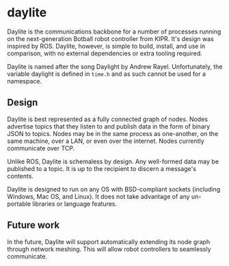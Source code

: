 # daylite

Daylite is the communications backbone for a number of processes running on the
next-generation Botball robot controller from KIPR. It's design was inspired by
ROS. Daylite, however, is simple to build, install, and use in comparison, with
no external dependencies or extra tooling required.

Daylite is named after the song Daylight by Andrew Rayel. Unfortunately, the variable
daylight is defined in `time.h` and as such cannot be used for a namespace.

## Design

Daylite is best represented as a fully connected graph of nodes. Nodes advertise
topics that they listen to and publish data in the form of binary JSON to topics.
Nodes may be in the same process as one-another, on the same machine, over a LAN,
or even over the internet. Nodes currently communicate over TCP.

Unlike ROS, Daylite is schemaless by design. Any well-formed data may be published
to a topic. It is up to the recipient to discern a message's contents.

Daylite is designed to run on any OS with BSD-compliant sockets (including Windows, Mac OS, and Linux).
It does not take advantage of any un-portable libraries or language features.

## Future work

In the future, Daylite will support automatically extending its node graph through network meshing.
This will allow robot controllers to seamlessly communicate.
